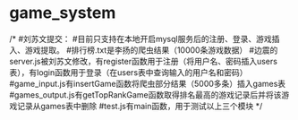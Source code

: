# game_system
/*
#刘苏文提交：
#目前只支持在本地开启mysql服务后的注册、登录、游戏插入、游戏提取。
#排行榜.txt是李扬的爬虫结果（10000条游戏数据）
#边震的server.js被刘苏文修改，有register函数用于注册（将用户名、密码插入users表），有login函数用于登录（在users表中查询输入的用户名和密码）
#game_input.js有insertGame函数将爬虫部分结果（5000多条）插入games表
#games_output.js有getTopRankGame函数取得排名最高的游戏记录后并将该游戏记录从games表中删除
#test.js有main函数，用于测试以上三个模块
*/
